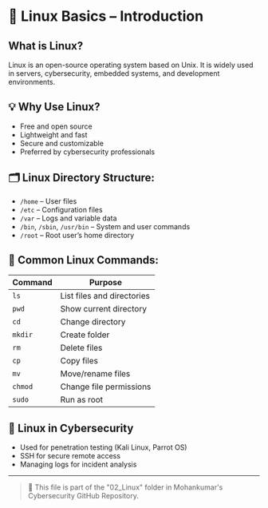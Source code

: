 # 🐧 Linux Basics – Introduction

## What is Linux?
Linux is an open-source operating system based on Unix. It is widely used in servers, cybersecurity, embedded systems, and development environments.

## 💡 Why Use Linux?
- Free and open source
- Lightweight and fast
- Secure and customizable
- Preferred by cybersecurity professionals

## 🗂️ Linux Directory Structure:
- `/home` – User files
- `/etc` – Configuration files
- `/var` – Logs and variable data
- `/bin`, `/sbin`, `/usr/bin` – System and user commands
- `/root` – Root user’s home directory

## 🔧 Common Linux Commands:
| Command | Purpose |
|---------|---------|
| `ls` | List files and directories |
| `pwd` | Show current directory |
| `cd` | Change directory |
| `mkdir` | Create folder |
| `rm` | Delete files |
| `cp` | Copy files |
| `mv` | Move/rename files |
| `chmod` | Change file permissions |
| `sudo` | Run as root |

## 🔐 Linux in Cybersecurity
- Used for penetration testing (Kali Linux, Parrot OS)
- SSH for secure remote access
- Managing logs for incident analysis

---

> 📁 This file is part of the "02_Linux" folder in Mohankumar's Cybersecurity GitHub Repository.

